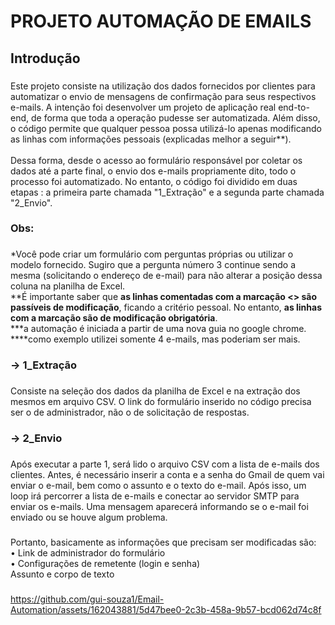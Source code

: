 <h1 align="left">PROJETO AUTOMAÇÃO DE EMAILS</h1>

###

<h2 align="left">Introdução</h2>

###

<p align="left">Este projeto consiste na utilização dos dados fornecidos por clientes para automatizar o envio de mensagens de confirmação para seus respectivos e-mails. A intenção foi desenvolver um projeto de aplicação real end-to-end, de forma que toda a operação pudesse ser automatizada. Além disso, o código permite que qualquer pessoa possa utilizá-lo apenas modificando as linhas com informações pessoais (explicadas melhor a seguir**).<br><br>Dessa forma, desde o acesso ao formulário responsável por coletar os dados até a parte final, o envio dos e-mails propriamente dito, todo o processo foi automatizado. No entanto, o código foi dividido em duas etapas : a primeira parte chamada "1_Extração" e a segunda parte chamada "2_Envio".</p>

###

<h3 align="left">Obs:</h3>

###

<p align="left">*Você pode criar um formulário com perguntas próprias ou utilizar o modelo fornecido. Sugiro que a pergunta número 3 continue sendo a mesma (solicitando o endereço de e-mail) para não alterar a posição dessa coluna na planilha de Excel.<br>**É importante saber que <b>as linhas comentadas com a marcação <> são passíveis de modificação</b>, ficando a critério pessoal. No entanto, <b>as linhas com a marcação <!> são de modificação obrigatória</b>.<br>***a automação é iniciada a partir de uma nova guia no google chrome.<br>****como exemplo utilizei somente 4 e-mails, mas poderiam ser mais.</p>

###

<h3 align="left">-> 1_Extração</h3>

###

<p align="left">Consiste na seleção dos dados da planilha de Excel e na extração dos mesmos em arquivo CSV. O link do formulário inserido no código precisa ser o de administrador, não o de solicitação de respostas.</p>

###

<h3 align="left">-> 2_Envio</h3>

###

<p align="left">Após executar a parte 1, será lido o arquivo CSV com a lista de e-mails dos clientes. Antes, é necessário inserir a conta e a senha do Gmail de quem vai enviar o e-mail, bem como o assunto e o texto do e-mail. Após isso, um loop irá percorrer a lista de e-mails e conectar ao servidor SMTP para enviar os e-mails. Uma mensagem aparecerá informando se o e-mail foi enviado ou se houve algum problema.</p>

###

<p align="left">Portanto, basicamente as informações que precisam ser modificadas são:<br>	• Link de administrador do formulário<br>	• Configurações de remetente (login e senha)<br>Assunto e corpo de texto</p>

###



https://github.com/gui-souza1/Email-Automation/assets/162043881/5d47bee0-2c3b-458a-9b57-bcd062d74c8f

